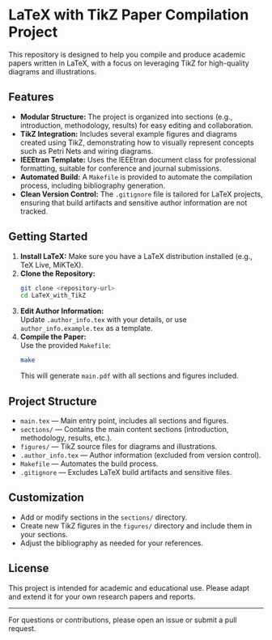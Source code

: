 # LaTeX with TikZ Paper Compilation Project

This repository is designed to help you compile and produce academic papers written in LaTeX, with a focus on leveraging TikZ for high-quality diagrams and illustrations.

## Features

- **Modular Structure:** The project is organized into sections (e.g., introduction, methodology, results) for easy editing and collaboration.
- **TikZ Integration:** Includes several example figures and diagrams created using TikZ, demonstrating how to visually represent concepts such as Petri Nets and wiring diagrams.
- **IEEEtran Template:** Uses the IEEEtran document class for professional formatting, suitable for conference and journal submissions.
- **Automated Build:** A `Makefile` is provided to automate the compilation process, including bibliography generation.
- **Clean Version Control:** The `.gitignore` file is tailored for LaTeX projects, ensuring that build artifacts and sensitive author information are not tracked.

## Getting Started

1. **Install LaTeX:** Make sure you have a LaTeX distribution installed (e.g., TeX Live, MiKTeX).
2. **Clone the Repository:**  
   ```bash
   git clone <repository-url>
   cd LaTeX_with_TikZ
   ```
3. **Edit Author Information:**  
   Update `.author_info.tex` with your details, or use `author_info.example.tex` as a template.
4. **Compile the Paper:**  
   Use the provided `Makefile`:
   ```bash
   make
   ```
   This will generate `main.pdf` with all sections and figures included.

## Project Structure

- `main.tex` — Main entry point, includes all sections and figures.
- `sections/` — Contains the main content sections (introduction, methodology, results, etc.).
- `figures/` — TikZ source files for diagrams and illustrations.
- `.author_info.tex` — Author information (excluded from version control).
- `Makefile` — Automates the build process.
- `.gitignore` — Excludes LaTeX build artifacts and sensitive files.

## Customization

- Add or modify sections in the `sections/` directory.
- Create new TikZ figures in the `figures/` directory and include them in your sections.
- Adjust the bibliography as needed for your references.

## License

This project is intended for academic and educational use. Please adapt and extend it for your own research papers and reports.

---

For questions or contributions, please open an issue or submit a pull request.
```
